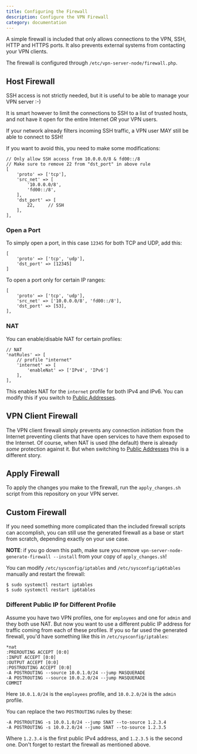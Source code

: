 ```yaml
---
title: Configuring the Firewall
description: Configure the VPN Firewall
category: documentation
---
```


A simple firewall is included that only allows connections to the VPN, SSH, 
HTTP and HTTPS ports. It also prevents external
systems from contacting your VPN clients.

The firewall is configured through `/etc/vpn-server-node/firewall.php`.

## Host Firewall

SSH access is not strictly needed, but it is useful to be able to manage your 
VPN server :-) 

It is smart however to limit the connections to SSH to a list of trusted hosts,
and not have it open for the entire Internet *OR* your VPN users.

If your network already filters incoming SSH traffic, a VPN user MAY still be 
able to connect to SSH!

If you want to avoid this, you need to make some modifications:

	// Only allow SSH access from 10.0.0.0/8 & fd00::/8
	// Make sure to remove 22 from "dst_port" in above rule
	[
	    'proto' => ['tcp'],
	    'src_net' => [
	        '10.0.0.0/8',
	        'fd00::/8',
	    ],
	    'dst_port' => [
	        22,     // SSH
	    ],
	],

### Open a Port 

To simply open a port, in this case `12345` for both TCP and UDP, add this:

	[
		'proto' => ['tcp', 'udp'],
		'dst_port' => [12345]
	]

To open a port only for certain IP ranges:

    [
        'proto' => ['tcp', 'udp'],
        'src_net' => ['10.0.0.0/8', 'fd00::/8'],
        'dst_port' => [53],
    ],	

### NAT

You can enable/disable NAT for certain profiles:

    // NAT
    'natRules' => [
        // profile "internet"
        'internet' => [
            'enableNat' => ['IPv4', 'IPv6']
        ],
    ],
	
This enables NAT for the `internet` profile for both IPv4 and IPv6. You can 
modify this if you switch to [Public Addresses](PUBLIC_ADDR.md).

## VPN Client Firewall

The VPN client firewall simply prevents any connection *initiation* from the 
Internet preventing clients that have open services to have them exposed to 
the Internet. Of course, when NAT is used (the default) there is already *some* 
protection against it. But when switching to [Public Addresses](PUBLIC_ADDR.md) 
this is a different story.

## Apply Firewall

To apply the changes you make to the firewall, run the `apply_changes.sh` 
script from this repository on your VPN server.

## Custom Firewall

If you need something more complicated than the included firewall scripts can
accomplish, you can still use the generated firewall as a base or start from
scratch, depending exactly on your use case.

**NOTE**: if you go down this path, make sure you remove 
`vpn-server-node-generate-firewall --install` from your copy of 
`apply_changes.sh`!

You can modify `/etc/sysconfig/iptables` and `/etc/sysconfig/ip6tables` 
manually and restart the firewall:

    $ sudo systemctl restart iptables
    $ sudo systemctl restart ip6tables

### Different Public IP for Different Profile

Assume you have two VPN profiles, one for `employees` and one for 
`admin` and they both use NAT. But now you want to use a different public IP 
address for traffic coming from each of these profiles. If you so far used the 
generated firewall, you'd have something like this in 
`/etc/sysconfig/iptables`:

    *nat
    :PREROUTING ACCEPT [0:0]
    :INPUT ACCEPT [0:0]
    :OUTPUT ACCEPT [0:0]
    :POSTROUTING ACCEPT [0:0]
    -A POSTROUTING --source 10.0.1.0/24 --jump MASQUERADE
    -A POSTROUTING --source 10.0.2.0/24 --jump MASQUERADE
    COMMIT

Here `10.0.1.0/24` is the `employees` profile, and `10.0.2.0/24` is the `admin` 
profile.

You can replace the two `POSTROUTING` rules by these:

    -A POSTROUTING -s 10.0.1.0/24 --jump SNAT --to-source 1.2.3.4
    -A POSTROUTING -s 10.0.2.0/24 --jumo SNAT --to-source 1.2.3.5

Where `1.2.3.4` is the first public IPv4 address, and `1.2.3.5` is the second
one. Don't forget to restart the firewall as mentioned above.
